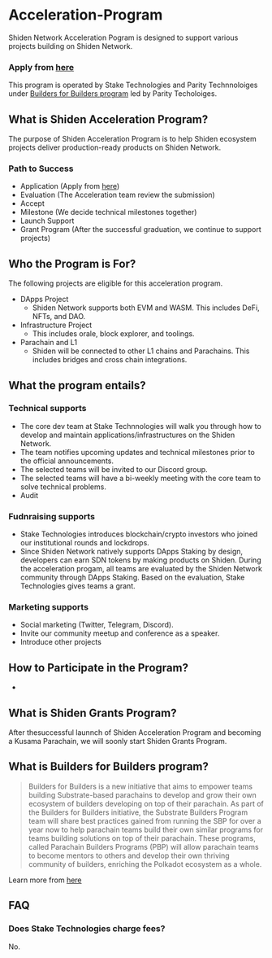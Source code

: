 # Acceleration-Program
Shiden Network Acceleration Pogram is designed to support various projects building on Shiden Network. 

### Apply from [here]()

This program is operated by Stake Technologies and Parity Technnoloiges under [Builders for Builders program](https://www.parity.io/substrate-builders-program-update-builders-for-builders/) led by Parity Techoloiges.

## What is Shiden Acceleration Program?
The purpose of Shiden Acceleration Program is to help Shiden ecosystem projects deliver production-ready products on Shiden Network. 

### Path to Success
- Application (Apply from [here]())
- Evaluation (The Acceleration team review the submission)
- Accept 
- Milestone (We decide technical milestones together)
- Launch Support
- Grant Program (After the successful graduation, we continue to support projects)

## Who the Program is For?
The following projects are eligible for this acceleration program.

- DApps Project
  - Shiden Network supports both EVM and WASM. This includes DeFi, NFTs, and DAO.
- Infrastructure Project
  - This includes orale, block explorer, and toolings. 
- Parachain and L1
  - Shiden will be connected to other L1 chains and Parachains. This includes bridges and cross chain integrations.

## What the program entails?
### Technical supports
- The core dev team at Stake Technnologies will walk you through how to develop and maintain applications/infrastructures on the Shiden Network. 
- The team notifies upcoming updates and technical milestones prior to the official announcements.
- The selected teams will be invited to our Discord group.
- The selected teams will have a bi-weekly meeting with the core team to solve technical problems.  
- Audit

### Fudnraising supports
- Stake Technologies introduces blockchain/crypto investors who joined our institutional rounds and lockdrops. 
- Since Shiden Network natively supports DApps Staking by design, developers can earn SDN tokens by making products on Shiden. During the acceleration progam, all teams are evaluated by the Shiden Network community through DApps Staking. Based on the evaluation, Stake Technologies gives teams a grant.

### Marketing supports
- Social marketing (Twitter, Telegram, Discord).
- Invite our community meetup and conference as a speaker.
- Introduce other projects 

## How to Participate in the Program?
- 

## What is Shiden Grants Program?
After thesuccessful launnch of Shiden Acceleration Program and becoming a Kusama Parachain, we will soonly start Shiden Grants Program.

## What is Builders for Builders program?
>Builders for Builders is a new initiative that aims to empower teams building Substrate-based parachains to develop and grow their own ecosystem of builders developing on top of their parachain. As part of the Builders for Builders initiative, the Substrate Builders Program team will share best practices gained from running the SBP for over a year now to help parachain teams build their own similar programs for teams building solutions on top of their parachain. These programs, called Parachain Builders Programs (PBP) will allow parachain teams to become mentors to others and develop their own thriving community of builders, enriching the Polkadot ecosystem as a whole. 

Learn more from [here](https://www.parity.io/substrate-builders-program-update-builders-for-builders/)

## FAQ
### Does Stake Technologies charge fees?
No.
